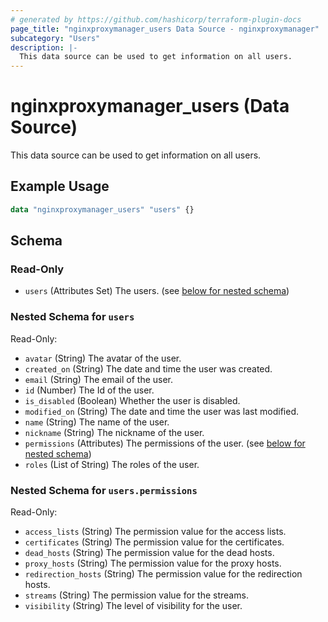 ```yaml
---
# generated by https://github.com/hashicorp/terraform-plugin-docs
page_title: "nginxproxymanager_users Data Source - nginxproxymanager"
subcategory: "Users"
description: |-
  This data source can be used to get information on all users.
---
```


# nginxproxymanager_users (Data Source)

This data source can be used to get information on all users.


## Example Usage

```terraform
data "nginxproxymanager_users" "users" {}
```

<!-- schema generated by tfplugindocs -->
## Schema

### Read-Only

- `users` (Attributes Set) The users. (see [below for nested schema](#nestedatt--users))

<a id="nestedatt--users"></a>
### Nested Schema for `users`

Read-Only:

- `avatar` (String) The avatar of the user.
- `created_on` (String) The date and time the user was created.
- `email` (String) The email of the user.
- `id` (Number) The Id of the user.
- `is_disabled` (Boolean) Whether the user is disabled.
- `modified_on` (String) The date and time the user was last modified.
- `name` (String) The name of the user.
- `nickname` (String) The nickname of the user.
- `permissions` (Attributes) The permissions of the user. (see [below for nested schema](#nestedatt--users--permissions))
- `roles` (List of String) The roles of the user.

<a id="nestedatt--users--permissions"></a>
### Nested Schema for `users.permissions`

Read-Only:

- `access_lists` (String) The permission value for the access lists.
- `certificates` (String) The permission value for the certificates.
- `dead_hosts` (String) The permission value for the dead hosts.
- `proxy_hosts` (String) The permission value for the proxy hosts.
- `redirection_hosts` (String) The permission value for the redirection hosts.
- `streams` (String) The permission value for the streams.
- `visibility` (String) The level of visibility for the user.
